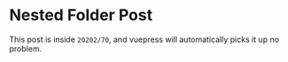 # Nested Folder Post

This post is inside `20202/70`, and vuepress will automatically picks it up no problem.
